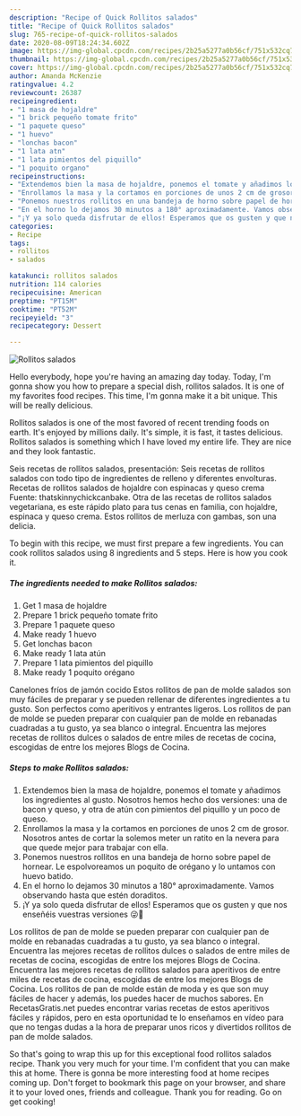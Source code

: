 ```yaml
---
description: "Recipe of Quick Rollitos salados"
title: "Recipe of Quick Rollitos salados"
slug: 765-recipe-of-quick-rollitos-salados
date: 2020-08-09T18:24:34.602Z
image: https://img-global.cpcdn.com/recipes/2b25a5277a0b56cf/751x532cq70/rollitos-salados-foto-principal.jpg
thumbnail: https://img-global.cpcdn.com/recipes/2b25a5277a0b56cf/751x532cq70/rollitos-salados-foto-principal.jpg
cover: https://img-global.cpcdn.com/recipes/2b25a5277a0b56cf/751x532cq70/rollitos-salados-foto-principal.jpg
author: Amanda McKenzie
ratingvalue: 4.2
reviewcount: 26387
recipeingredient:
- "1 masa de hojaldre"
- "1 brick pequeño tomate frito"
- "1 paquete queso"
- "1 huevo"
- "lonchas bacon"
- "1 lata atn"
- "1 lata pimientos del piquillo"
- "1 poquito organo"
recipeinstructions:
- "Extendemos bien la masa de hojaldre, ponemos el tomate y añadimos los ingredientes al gusto. Nosotros hemos hecho dos versiones: una de bacon y queso, y otra de atún con pimientos del piquillo y un poco de queso."
- "Enrollamos la masa y la cortamos en porciones de unos 2 cm de grosor. Nosotros antes de cortar la solemos meter un ratito en la nevera para que quede mejor para trabajar con ella."
- "Ponemos nuestros rollitos en una bandeja de horno sobre papel de hornear. Le espolvoreamos un poquito de orégano y lo untamos con huevo batido."
- "En el horno lo dejamos 30 minutos a 180° aproximadamente. Vamos observando hasta que estén doraditos."
- "¡Y ya solo queda disfrutar de ellos! Esperamos que os gusten y que nos enseñéis vuestras versiones 😜🍕"
categories:
- Recipe
tags:
- rollitos
- salados

katakunci: rollitos salados 
nutrition: 114 calories
recipecuisine: American
preptime: "PT15M"
cooktime: "PT52M"
recipeyield: "3"
recipecategory: Dessert

---
```



![Rollitos salados](https://img-global.cpcdn.com/recipes/2b25a5277a0b56cf/751x532cq70/rollitos-salados-foto-principal.jpg)

Hello everybody, hope you're having an amazing day today. Today, I'm gonna show you how to prepare a special dish, rollitos salados. It is one of my favorites food recipes. This time, I'm gonna make it a bit unique. This will be really delicious.

Rollitos salados is one of the most favored of recent trending foods on earth. It's enjoyed by millions daily. It's simple, it is fast, it tastes delicious. Rollitos salados is something which I have loved my entire life. They are nice and they look fantastic.

Seis recetas de rollitos salados, presentación: Seis recetas de rollitos salados con todo tipo de ingredientes de relleno y diferentes envolturas. Recetas de rollitos salados de hojaldre con espinacas y queso crema Fuente: thatskinnychickcanbake. Otra de las recetas de rollitos salados vegetariana, es este rápido plato para tus cenas en familia, con hojaldre, espinaca y queso crema. Estos rollitos de merluza con gambas, son una delicia.


To begin with this recipe, we must first prepare a few ingredients. You can cook rollitos salados using 8 ingredients and 5 steps. Here is how you cook it.

<!--inarticleads1-->

##### The ingredients needed to make Rollitos salados:

1. Get 1 masa de hojaldre
1. Prepare 1 brick pequeño tomate frito
1. Prepare 1 paquete queso
1. Make ready 1 huevo
1. Get lonchas bacon
1. Make ready 1 lata atún
1. Prepare 1 lata pimientos del piquillo
1. Make ready 1 poquito orégano


Canelones fríos de jamón cocido Estos rollitos de pan de molde salados son muy fáciles de preparar y se pueden rellenar de diferentes ingredientes a tu gusto. Son perfectos como aperitivos y entrantes ligeros. Los rollitos de pan de molde se pueden preparar con cualquier pan de molde en rebanadas cuadradas a tu gusto, ya sea blanco o integral. Encuentra las mejores recetas de rollitos dulces o salados de entre miles de recetas de cocina, escogidas de entre los mejores Blogs de Cocina. 

<!--inarticleads2-->

##### Steps to make Rollitos salados:

1. Extendemos bien la masa de hojaldre, ponemos el tomate y añadimos los ingredientes al gusto. Nosotros hemos hecho dos versiones: una de bacon y queso, y otra de atún con pimientos del piquillo y un poco de queso.
1. Enrollamos la masa y la cortamos en porciones de unos 2 cm de grosor. Nosotros antes de cortar la solemos meter un ratito en la nevera para que quede mejor para trabajar con ella.
1. Ponemos nuestros rollitos en una bandeja de horno sobre papel de hornear. Le espolvoreamos un poquito de orégano y lo untamos con huevo batido.
1. En el horno lo dejamos 30 minutos a 180° aproximadamente. Vamos observando hasta que estén doraditos.
1. ¡Y ya solo queda disfrutar de ellos! Esperamos que os gusten y que nos enseñéis vuestras versiones 😜🍕


Los rollitos de pan de molde se pueden preparar con cualquier pan de molde en rebanadas cuadradas a tu gusto, ya sea blanco o integral. Encuentra las mejores recetas de rollitos dulces o salados de entre miles de recetas de cocina, escogidas de entre los mejores Blogs de Cocina. Encuentra las mejores recetas de rollitos salados para aperitivos de entre miles de recetas de cocina, escogidas de entre los mejores Blogs de Cocina. Los rollitos de pan de molde están de moda y es que son muy fáciles de hacer y además, los puedes hacer de muchos sabores. En RecetasGratis.net puedes encontrar varias recetas de estos aperitivos fáciles y rápidos, pero en esta oportunidad te lo enseñamos en vídeo para que no tengas dudas a la hora de preparar unos ricos y divertidos rollitos de pan de molde salados. 

So that's going to wrap this up for this exceptional food rollitos salados recipe. Thank you very much for your time. I'm confident that you can make this at home. There is gonna be more interesting food at home recipes coming up. Don't forget to bookmark this page on your browser, and share it to your loved ones, friends and colleague. Thank you for reading. Go on get cooking!
